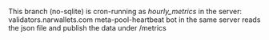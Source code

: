 This branch (no-sqlite) is cron-running as *hourly_metrics* in the server: validators.narwallets.com
meta-pool-heartbeat bot in the same server reads the json file and publish the data under /metrics
